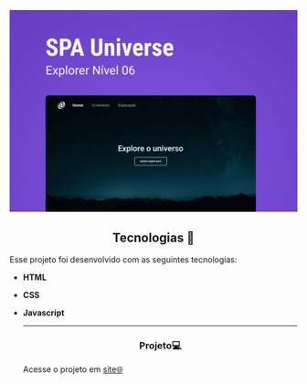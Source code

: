 <p align="center">
  <img alt="Projeto" src="Capa.png">

</p>



<!--  -->


<h2 align="center">Tecnologias 🚀</h2>
   
<p>Esse projeto foi desenvolvido com as seguintes tecnologias:</p>

- **HTML**
- **CSS**
- **Javascript**


  
  ---
  <h3 align="center">Projeto💻 </h3>
  <p>Acesse o projeto em <a href="https://micaela-marques.github.io/CalculateIMC/"> site🌐
  </p>
